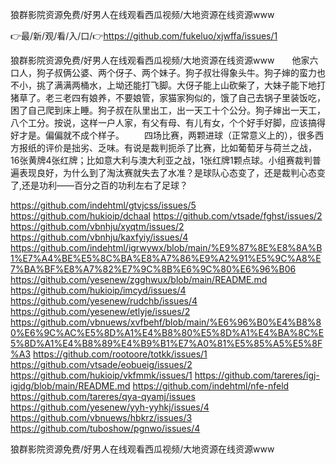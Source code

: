 狼群影院资源免费/好男人在线观看西瓜视频/大地资源在线资源www

👉最/新/观/看/入/口/👉https://github.com/fukeluo/xjwffa/issues/1

狼群影院资源免费/好男人在线观看西瓜视频/大地资源在线资源www　　他家六口人，狗子叔俩公婆、两个伢子、两个妹子。狗子叔壮得象头牛。狗子婶的蛮力也不小，挑了满满两桶水，上坳还能打飞脚。大伢子能上山砍柴了，大妹子能下地打猪草了。老三老四有娘养，不要娘管，家猫家狗似的，饿了自己去锅子里装饭吃，困了自己爬到床上睡。狗子叔在队里出工，出一天工十个公分。狗子婶出一天工，八个工分。按说，这样一户人家，有父有母、有儿有女，个个好手好脚，应该搞得好才是。偏偏就不成个样子。
　　四场比赛，两颗进球（正常意义上的），很多西方报纸的评价是拙劣、乏味。有说是裁判扼杀了比赛，比如葡萄牙与荷兰之战，16张黄牌4张红牌；比如意大利与澳大利亚之战，1张红牌1颗点球。小组赛裁判普遍表现良好，为什么到了淘汰赛就失去了水准？是球队心态变了，还是裁判心态变了,还是功利——百分之百的功利左右了足球？


https://github.com/indehtml/gtvjcss/issues/5
https://github.com/hukioip/dchaal
https://github.com/vtsade/fghst/issues/2
https://github.com/vbnhju/xyqtm/issues/2
https://github.com/vbnhju/kaxfyiy/issues/4
https://github.com/indehtml/igrwywx/blob/main/%E9%87%8E%E8%8A%B1%E7%A4%BE%E5%8C%BA%E8%A7%86%E9%A2%91%E5%9C%A8%E7%BA%BF%E8%A7%82%E7%9C%8B%E6%9C%80%E6%96%B06
https://github.com/yesenew/zgghwux/blob/main/README.md
https://github.com/hukioip/imcyd/issues/4
https://github.com/yesenew/rudchb/issues/4
https://github.com/yesenew/etlyje/issues/2
https://github.com/vbnuews/xvfbehf/blob/main/%E6%96%B0%E4%B8%80%E6%9C%AC%E5%8D%A1%E4%B8%80%E5%8D%A1%E4%BA%8C%E5%8D%A1%E4%B8%89%E4%B9%B1%E7%A0%81%E5%85%A5%E5%8F%A3
https://github.com/rootoore/totkk/issues/1
https://github.com/vtsade/eobueig/issues/2
https://github.com/hukioip/vkfmmk/issues/1
https://github.com/tareres/igj-igjdg/blob/main/README.md
https://github.com/indehtml/nfe-nfeld
https://github.com/tareres/qya-qyamj/issues
https://github.com/yesenew/yyh-yyhkj/issues/4
https://github.com/vbnuews/hbkrz/issues/3
https://github.com/tuboshow/pgnwo/issues/4

狼群影院资源免费/好男人在线观看西瓜视频/大地资源在线资源www
